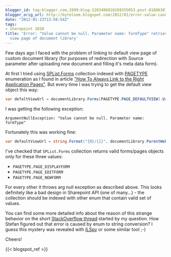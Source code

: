 ```yaml
---
blogger_id: tag:blogger.com,1999:blog-2283486810269355053.post-8188630730154786454
blogger_orig_url: http://byteloom.blogspot.com/2012/01/error-value-cannot-be-null-parameter.html
date: "2012-01-23T13:58:54Z"
tags:
- sharepoint 2010
title: 'Error: "Value cannot be null. Parameter name: formType" retrieving default
  view page of document library'
---
```


Few days ago I faced with the problem of linking to default view page of custom document library (for purposes of redirection with Source parameter after uploading new document and filling it's meta data form).

At first I tried using [SPList.Forms](http://msdn.microsoft.com/en-us/library/microsoft.sharepoint.splist.forms.aspx) collection indexed with [PAGETYPE](http://msdn.microsoft.com/en-us/library/microsoft.sharepoint.pagetype.aspx) enumeration as I found in article ["How To Always Link to the Right Application Pages"](http://sharepointsharpener.wordpress.com/2009/05/16/how-to-always-link-to-the-right-application-pages/). But every time I was trying to get the default view object this way:

```csharp
var defaltViewUrl = documentLibrary.Forms[PAGETYPE.PAGE_DEFAULTVIEW].Url;
```
<!--more-->
I was getting the following exception:

```
ArgumentNullException: "Value cannot be null. Parameter name: formType"
```

Fortunately this was working fine:

```csharp
var defaultViewUrl = string.Format("{0}/{1}", documentLibrary.ParentWeb.Url, documentLibrary.DefaultView.Url);
```

I've checked that `SPList.Forms` collection returns valid forms/pages objects only for these three values:

* `PAGETYPE.PAGE_DISPLAYFORM`
* `PAGETYPE.PAGE_EDITFORM`
* `PAGETYPE.PAGE_NEWFORM`

For every other it throws arg null exception as described above. This looks definitely like a bad design in Sharepoint API (one of many...) - the collection should be indexed with other enum that contain valid set of values.

You can find some more detailed info about the reason of this strange behavior on the short [StackOverflow thread](http://stackoverflow.com/questions/8837172/error-value-cannot-be-null-parameter-name-formtype-retrieving-default-view) started by my question. How Stefan figured out that error is caused by enum to string conversion? I guess this mystery was revealed with [ILSpy](http://wiki.sharpdevelop.net/ILSpy.ashx) or some similar tool ;-)

Cheers!

{{< blogspot_ref >}}